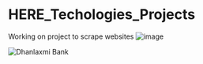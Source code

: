 # HERE_Techologies_Projects
Working on project to scrape websites
![image](https://github.com/BeginnerCoder21/HERE_Techologies_Projects/assets/60263821/cbc01987-8d76-401c-b4ed-377d3ca3f7e6)

![Dhanlaxmi Bank](https://github.com/BeginnerCoder21/HERE_Techologies_Projects/assets/60263821/0557a80c-9308-452f-b59f-04ad82c0fa16)
